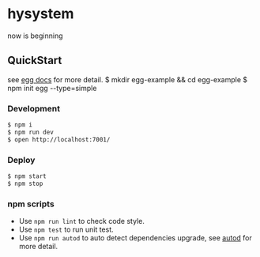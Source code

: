 # hysystem

now is beginning

## QuickStart

<!-- add docs here for user -->

see [egg docs][egg] for more detail.
$ mkdir egg-example && cd egg-example
$ npm init egg --type=simple


### Development

```bash
$ npm i
$ npm run dev
$ open http://localhost:7001/
```

### Deploy

```bash
$ npm start
$ npm stop
```

### npm scripts

- Use `npm run lint` to check code style.
- Use `npm test` to run unit test.
- Use `npm run autod` to auto detect dependencies upgrade, see [autod](https://www.npmjs.com/package/autod) for more detail.


[egg]: https://eggjs.org